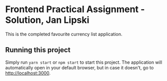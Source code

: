 # Frontend Practical Assignment - Solution, Jan Lipski

This is the completed favourite currency list application.

## Running this project

Simply run `yarn start` or `npm start` to start this project. The application will automatically open in your default browser, but in case it doesn't, go to [http://localhost:3000](http://localhost:3000).
